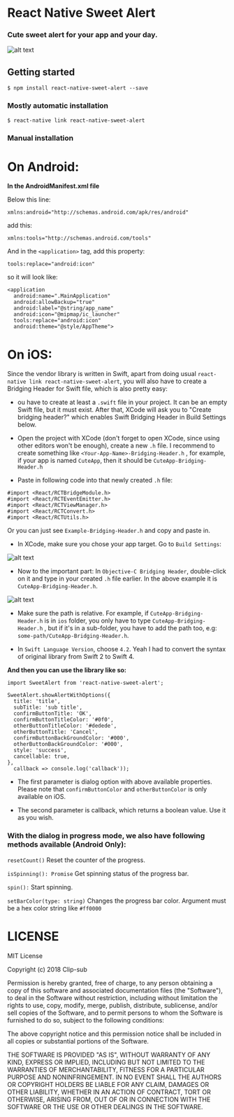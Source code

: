 
# React Native Sweet Alert

### Cute sweet alert for your app and your day.

![alt text](https://raw.githubusercontent.com/Clip-sub/react-native-sweet-alert/master/images/demo.gif "Sweet Alert")

## Getting started

`$ npm install react-native-sweet-alert --save`

### Mostly automatic installation

`$ react-native link react-native-sweet-alert`

### Manual installation

# On Android:

__In the AndroidManifest.xml file__

Below this line:

`
xmlns:android="http://schemas.android.com/apk/res/android"
`

add this:

`
xmlns:tools="http://schemas.android.com/tools"
`

And in the `<application>` tag, add this property:

`
tools:replace="android:icon"
`

so it will look like:

```
<application
  android:name=".MainApplication"
  android:allowBackup="true"
  android:label="@string/app_name"
  android:icon="@mipmap/ic_launcher"
  tools:replace="android:icon"
  android:theme="@style/AppTheme">
```

# On iOS:

Since the vendor library is written in Swift, apart from doing usual `react-native link react-native-sweet-alert`, you will also have to create a Bridging Header for Swift file, which is also pretty easy:

- ou have to create at least a `.swift` file in your project. It can be an empty Swift file, but it must exist. After that, XCode will ask you to "Create bridging header?" which enables Swift Bridging Header in Build Settings below.

- Open the project with XCode (don't forget to open XCode, since using other editors won't be enough), create a new `.h` file. I recommend to create something like `<Your-App-Name>-Bridging-Header.h` , for example, if your app is named `CuteApp`, then it should be `CuteApp-Bridging-Header.h`

- Paste in following code into that newly created `.h` file:

````
#import <React/RCTBridgeModule.h>
#import <React/RCTEventEmitter.h>
#import <React/RCTViewManager.h>
#import <React/RCTConvert.h>
#import <React/RCTUtils.h>
````

Or you can just see `Example-Bridging-Header.h` and copy and paste in.

- In XCode, make sure you chose your app target. Go to `Build Settings`:

![alt text](https://raw.githubusercontent.com/Clip-sub/react-native-sweet-alert/master/images/target.png "Sweet Alert")

- Now to the important part: In `Objective-C Bridging Header`, double-click on it and type in your created `.h` file earlier. In the above example it is `CuteApp-Bridging-Header.h`.

![alt text](https://raw.githubusercontent.com/Clip-sub/react-native-sweet-alert/master/images/bridging-header.png "Sweet Alert")

- Make sure the path is relative. For example, if `CuteApp-Bridging-Header.h` is in `ios` folder, you only have to type `CuteApp-Bridging-Header.h` , but if it's in a sub-folder, you have to add the path too, e.g: `some-path/CuteApp-Bridging-Header.h`.

- In `Swift Language Version`, choose `4.2`. Yeah I had to convert the syntax of original library from Swift 2 to Swift 4.


__And then you can use the library like so:__

```
import SweetAlert from 'react-native-sweet-alert';
```

```
SweetAlert.showAlertWithOptions({
  title: 'title',
  subTitle: 'sub title',
  confirmButtonTitle: 'OK',
  confirmButtonTitleColor: '#0f0',
  otherButtonTitleColor: '#dedede',
  otherButtonTitle: 'Cancel',
  confirmButtonBackGroundColor: '#000',
  otherButtonBackGroundColor: '#000',
  style: 'success',
  cancellable: true,
},
  callback => console.log('callback'));
```

- The first parameter is dialog option with above available properties. Please note that `confirmButtonColor` and `otherButtonColor` is only available on iOS.

- The second parameter is callback, which returns a boolean value. Use it as you wish.

### With the dialog in progress mode, we also have following methods available (Android Only):

`resetCount()` Reset the counter of the progress.

`isSpinning(): Promise` Get spinning status of the progress bar.

`spin():` Start spinning.

`setBarColor(type: string)` Changes the progress bar color. Argument must be a hex color string like `#ff0000`

# LICENSE

MIT License

Copyright (c) 2018 Clip-sub

Permission is hereby granted, free of charge, to any person obtaining a copy
of this software and associated documentation files (the "Software"), to deal
in the Software without restriction, including without limitation the rights
to use, copy, modify, merge, publish, distribute, sublicense, and/or sell
copies of the Software, and to permit persons to whom the Software is
furnished to do so, subject to the following conditions:

The above copyright notice and this permission notice shall be included in all
copies or substantial portions of the Software.

THE SOFTWARE IS PROVIDED "AS IS", WITHOUT WARRANTY OF ANY KIND, EXPRESS OR
IMPLIED, INCLUDING BUT NOT LIMITED TO THE WARRANTIES OF MERCHANTABILITY,
FITNESS FOR A PARTICULAR PURPOSE AND NONINFRINGEMENT. IN NO EVENT SHALL THE
AUTHORS OR COPYRIGHT HOLDERS BE LIABLE FOR ANY CLAIM, DAMAGES OR OTHER
LIABILITY, WHETHER IN AN ACTION OF CONTRACT, TORT OR OTHERWISE, ARISING FROM,
OUT OF OR IN CONNECTION WITH THE SOFTWARE OR THE USE OR OTHER DEALINGS IN THE
SOFTWARE.
